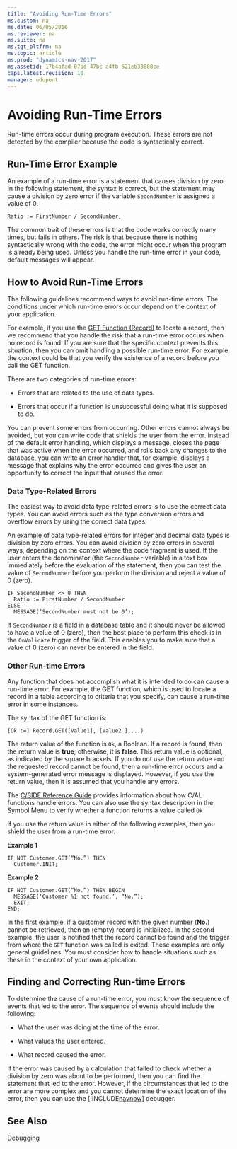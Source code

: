```yaml
---
title: "Avoiding Run-Time Errors"
ms.custom: na
ms.date: 06/05/2016
ms.reviewer: na
ms.suite: na
ms.tgt_pltfrm: na
ms.topic: article
ms.prod: "dynamics-nav-2017"
ms.assetid: 17b4afad-07bd-47bc-a4fb-621eb33808ce
caps.latest.revision: 10
manager: edupont
---
```

# Avoiding Run-Time Errors
Run-time errors occur during program execution. These errors are not detected by the compiler because the code is syntactically correct.  

## Run-Time Error Example  
 An example of a run-time error is a statement that causes division by zero. In the following statement, the syntax is correct, but the statement may cause a division by zero error if the variable `SecondNumber` is assigned a value of 0.  

```  
Ratio := FirstNumber / SecondNumber;  
```  

 The common trait of these errors is that the code works correctly many times, but fails in others. The risk is that because there is nothing syntactically wrong with the code, the error might occur when the program is already being used. Unless you handle the run-time error in your code, default messages will appear.  

## How to Avoid Run-Time Errors  
 The following guidelines recommend ways to avoid run-time errors. The conditions under which run-time errors occur depend on the context of your application.  

 For example, if you use the [GET Function \(Record\)](GET-Function--Record-.md) to locate a record, then we recommend that you handle the risk that a run-time error occurs when no record is found. If you are sure that the specific context prevents this situation, then you can omit handling a possible run-time error. For example, the context could be that you verify the existence of a record before you call the GET function.  

 There are two categories of run-time errors:  

-   Errors that are related to the use of data types.  

-   Errors that occur if a function is unsuccessful doing what it is supposed to do.  

 You can prevent some errors from occurring. Other errors cannot always be avoided, but you can write code that shields the user from the error. Instead of the default error handling, which displays a message, closes the page that was active when the error occurred, and rolls back any changes to the database, you can write an error handler that, for example, displays a message that explains why the error occurred and gives the user an opportunity to correct the input that caused the error.  

### Data Type-Related Errors  
 The easiest way to avoid data type-related errors is to use the correct data types. You can avoid errors such as the type conversion errors and overflow errors by using the correct data types.  

 An example of data type-related errors for integer and decimal data types is division by zero errors. You can avoid division by zero errors in several ways, depending on the context where the code fragment is used. If the user enters the denominator \(the `SecondNumber` variable\) in a text box immediately before the evaluation of the statement, then you can test the value of `SecondNumber` before you perform the division and reject a value of 0 \(zero\).  

```  
IF SecondNumber <> 0 THEN  
  Ratio := FirstNumber / SecondNumber  
ELSE  
  MESSAGE(‘SecondNumber must not be 0’);  
```  

 If `SecondNumber` is a field in a database table and it should never be allowed to have a value of 0 \(zero\), then the best place to perform this check is in the `OnValidate` trigger of the field. This enables you to make sure that a value of 0 \(zero\) can never be entered in the field.  

### Other Run-time Errors  
 Any function that does not accomplish what it is intended to do can cause a run-time error. For example, the GET function, which is used to locate a record in a table according to criteria that you specify, can cause a run-time error in some instances.  

 The syntax of the GET function is:  

 `[Ok :=] Record.GET([Value1], [Value2 ],...)`  

 The return value of the function is `Ok`, a Boolean. If a record is found, then the return value is **true**; otherwise, it is **false**. This return value is optional, as indicated by the square brackets. If you do not use the return value and the requested record cannot be found, then a run-time error occurs and a system-generated error message is displayed. However, if you use the return value, then it is assumed that you handle any errors.  

 The [C/SIDE Reference Guide](C-SIDE-Reference-Guide.md) provides information about how C/AL functions handle errors. You can also use the syntax description in the Symbol Menu to verify whether a function returns a value called `Ok`  

 If you use the return value in either of the following examples, then you shield the user from a run-time error.  

 **Example 1**  

```  
IF NOT Customer.GET(“No.”) THEN  
  Customer.INIT;  
```  

 **Example 2**  

```  
IF NOT Customer.GET(“No.”) THEN BEGIN  
  MESSAGE(‘Customer %1 not found.’, “No.”);  
  EXIT;  
END;  
```  

 In the first example, if a customer record with the given number \(**No.**\) cannot be retrieved, then an \(empty\) record is initialized. In the second example, the user is notified that the record cannot be found and the trigger from where the `GET` function was called is exited. These examples are only general guidelines. You must consider how to handle situations such as these in the context of your own application.  

## Finding and Correcting Run-time Errors  
 To determine the cause of a run-time error, you must know the sequence of events that led to the error. The sequence of events should include the following:  

-   What the user was doing at the time of the error.  

-   What values the user entered.  

-   What record caused the error.  

 If the error was caused by a calculation that failed to check whether a division by zero was about to be performed, then you can find the statement that led to the error. However, if the circumstances that led to the error are more complex and you cannot determine the exact location of the error, then you can use the [!INCLUDE[navnow](includes/navnow_md.md)] debugger.  

## See Also  
 [Debugging](Debugging.md)
